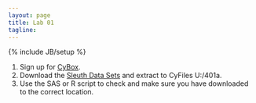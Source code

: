 ```yaml
---
layout: page
title: Lab 01
tagline: 
---
```

{% include JB/setup %}

1. Sign up for [CyBox](https://iastate.box.com/).
2. Download the [Sleuth Data Sets](http://www.science.oregonstate.edu/~schafer/Sleuth/files/sleuth3csv.zip) and extract to CyFiles U:/401a.
3. Use the SAS or R script to check and make sure you have downloaded to the correct location.





